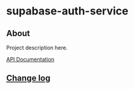 # supabase-auth-service

## About

Project description here.

[API Documentation](docs/source/api.md)

## [Change log](CHANGELOG.md)
